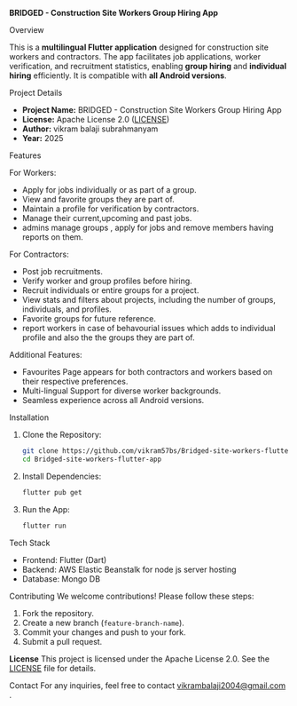 **BRIDGED - Construction Site Workers Group Hiring App**

 Overview
 
This is a **multilingual Flutter application** designed for construction site workers and contractors. The app facilitates job applications, worker verification, and recruitment statistics, enabling **group hiring** and **individual hiring** efficiently. It is compatible with **all Android versions**.

Project Details
- **Project Name:** BRIDGED - Construction Site Workers Group Hiring App
- **License:** Apache License 2.0 ([LICENSE](LICENSE))
- **Author:** vikram balaji subrahmanyam
- **Year:** 2025

 Features

 For Workers:
- Apply for jobs individually or as part of a group.
- View and favorite groups they are part of.
- Maintain a profile for verification by contractors.
- Manage their current,upcoming and past jobs.
- admins manage groups , apply for jobs and remove members having reports on them.

 For Contractors:
- Post job recruitments.
- Verify worker and group profiles before hiring.
- Recruit individuals or entire groups for a project.
- View stats and filters about projects, including the number of groups, individuals, and profiles.
- Favorite groups for future reference.
- report workers in case of behavourial issues which adds to individual profile and also the the groups they are part of.

 Additional Features:
- Favourites Page appears for both contractors and workers based on their respective preferences.
- Multi-lingual Support for diverse worker backgrounds.
- Seamless experience across all Android versions.
  

 Installation

1. Clone the Repository:
   ```sh
   git clone https://github.com/vikram57bs/Bridged-site-workers-flutter-app.git
   cd Bridged-site-workers-flutter-app
   ```

2. Install Dependencies:
   ```sh
   flutter pub get
   ```

3. Run the App:
   ```sh
   flutter run
   ```

 Tech Stack
- Frontend: Flutter (Dart)
- Backend: AWS Elastic Beanstalk for node js server hosting
- Database: Mongo DB 

 Contributing
We welcome contributions! Please follow these steps:
1. Fork the repository.
2. Create a new branch (`feature-branch-name`).
3. Commit your changes and push to your fork.
4. Submit a pull request.

 **License**
This project is licensed under the Apache License 2.0. See the [LICENSE](LICENSE) file for details.

 Contact
For any inquiries, feel free to contact vikrambalaji2004@gmail.com .

